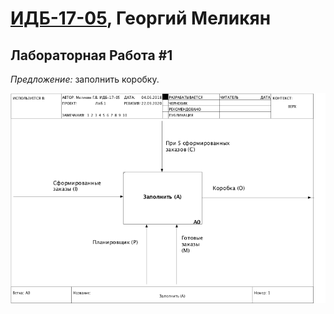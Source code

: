 # [ИДБ-17-05](https://github.com/stankin/design-part-1/wiki/list-idb-17-05), Георгий Меликян

## Лабораторная Работа #1

*Предложение:* заполнить коробку.

![Диаграмма](https://github.com/GeorgeMelikyan/design.github.io/blob/master/resources/01_A0.png?raw=true)

